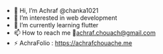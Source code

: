 - 👋 Hi, I’m Achraf @chanka1021
- 👀 I’m interested in web development 
- 🌱 I’m currently learning flutter
- 📫 How to reach me 📧achraf.chouach@gmail.com
- ⚡ AchraFolio : https://achrafchouache.me

<!---
chanka1021/chanka1021 is a ✨ special ✨ repository because its `README.md` (this file) appears on your GitHub profile.
You can click the Preview link to take a look at your changes.
--->
